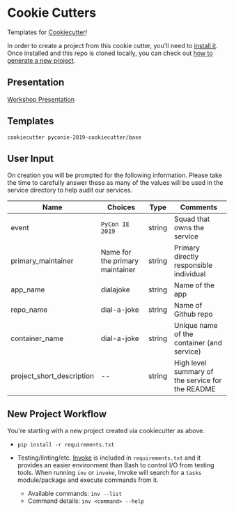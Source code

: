 # Cookie Cutters

Templates for [Cookiecutter](https://cookiecutter.readthedocs.io/en/latest/)!

In order to create a project from this cookie cutter, you'll need to [install it](https://cookiecutter.readthedocs.io/en/latest/installation.html). Once installed and this repo is cloned locally, you can check out [how to generate a new project](https://cookiecutter.readthedocs.io/en/latest/usage.html#generate-your-project).

## Presentation
[Workshop Presentation](https://docs.google.com/presentation/d/e/2PACX-1vRBJVv2Z4UdFnkv8oJIfUKp-RliLbFU9TGXItqSr3DMdQzNOq-oKSquGe3Z8-sUCNf09t_s_11x3LV0/pub?start=false&loop=false&delayms=3000#slide=id.g5700329f4d_0_783)

## Templates

`cookiecutter pyconie-2019-cookiecutter/base`

## User Input

On creation you will be prompted for the following information.
Please take the time to carefully answer these as many of the values will be used in the
service directory to help audit our services.

|Name|Choices|Type|Comments|
| -- | -- | -- | -- |
| event | `PyCon IE 2019` | string | Squad that owns the service |
| primary_maintainer | Name for the primary maintainer | string   | Primary directly responsible individual |
| app_name | dialajoke | string   | Name of the app |
| repo_name | dial-a-joke |  string  | Name of Github repo |
| container_name | dial-a-joke | string   | Unique name of the container (and service) |
| project_short_description | -- | string   | High level summary of the service for the README |

## New Project Workflow

You're starting with a new project created via cookiecutter as above.

* `pip install -r requirements.txt`


* Testing/linting/etc.  [Invoke](http://www.pyinvoke.org/) is included in
  `requirements.txt` and it provides an easier environment than Bash to control
  I/O from testing tools. When running `inv` or `invoke`, Invoke will search
  for a `tasks` module/package and execute commands from it.
  * Available commands: `inv --list`
  * Command details: `inv <command> --help`
